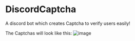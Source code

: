 # DiscordCaptcha
A discord bot which creates Captcha to verify users easily!

The Captchas will look like this:
![image](https://user-images.githubusercontent.com/63909127/173162874-e9163a97-df4a-458b-a061-22882b3d4934.png)
